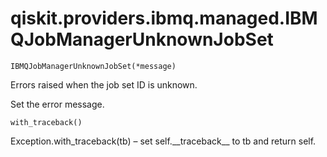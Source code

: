<span id="qiskit-providers-ibmq-managed-ibmqjobmanagerunknownjobset" />

# qiskit.providers.ibmq.managed.IBMQJobManagerUnknownJobSet



`IBMQJobManagerUnknownJobSet(*message)`

Errors raised when the job set ID is unknown.

Set the error message.



`with_traceback()`

Exception.with\_traceback(tb) – set self.\_\_traceback\_\_ to tb and return self.

